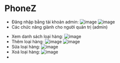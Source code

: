﻿# PhoneZ
-	Đăng nhập bằng tài khoản admin:
  ![image](https://github.com/TranNgocAnhThai2004110031/PhoneZ_SpringBoot_Web/assets/90894257/6941a18d-d4b4-49e3-97fa-351ba95fad37)
  ![image](https://github.com/TranNgocAnhThai2004110031/PhoneZ_SpringBoot_Web/assets/90894257/14c7823e-ae48-46ae-9571-70af50a40a68)
-	Các chức năng giành cho người quản trị (admin)
  + Xem danh sách loại hàng:
  ![image](https://github.com/TranNgocAnhThai2004110031/PhoneZ_SpringBoot_Web/assets/90894257/14f9d562-4ffa-408b-803c-6bbfe77ea7d0)
  + Thêm loại hàng:
  ![image](https://github.com/TranNgocAnhThai2004110031/PhoneZ_SpringBoot_Web/assets/90894257/2de803c7-c8a0-4483-af49-c91a4109e198)
  ![image](https://github.com/TranNgocAnhThai2004110031/PhoneZ_SpringBoot_Web/assets/90894257/83849347-e1e8-4210-a407-b44f536a5a17)
  + Sửa loại hàng:
  ![image](https://github.com/TranNgocAnhThai2004110031/PhoneZ_SpringBoot_Web/assets/90894257/5ead7167-e4fc-43bf-b7a3-24a5bb92cbb5)
  + Xoá loại hàng:
  ![image](https://github.com/TranNgocAnhThai2004110031/PhoneZ_SpringBoot_Web/assets/90894257/0eda5f22-24b0-4d42-ae12-fb45ed309011)
  + 
